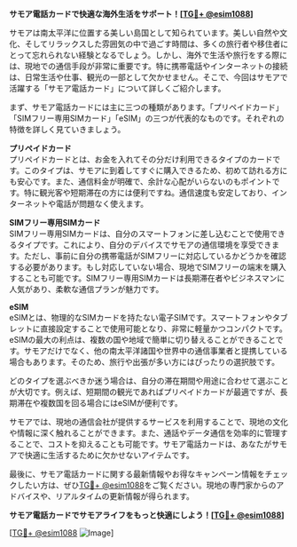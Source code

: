 **サモア電話カードで快適な海外生活をサポート！[[TG💪+ @esim1088](https://t.me/s/esim1088)]**

サモアは南太平洋に位置する美しい島国として知られています。美しい自然や文化、そしてリラックスした雰囲気の中で過ごす時間は、多くの旅行者や移住者にとって忘れられない経験となるでしょう。しかし、海外で生活や旅行をする際には、現地での通信手段が非常に重要です。特に携帯電話やインターネットの接続は、日常生活や仕事、観光の一部として欠かせません。そこで、今回はサモアで活躍する「サモア電話カード」について詳しくご紹介します。

まず、サモア電話カードには主に三つの種類があります。「プリペイドカード」「SIMフリー専用SIMカード」「eSIM」の三つが代表的なものです。それぞれの特徴を詳しく見ていきましょう。

**プリペイドカード**  
プリペイドカードとは、お金を入れてその分だけ利用できるタイプのカードです。このタイプは、サモアに到着してすぐに購入できるため、初めて訪れる方にも安心です。また、通信料金が明確で、余計な心配がいらないのもポイントです。特に観光客や短期滞在の方には便利ですね。通信速度も安定しており、インターネットや電話が問題なく使えます。

**SIMフリー専用SIMカード**  
SIMフリー専用SIMカードは、自分のスマートフォンに差し込むことで使用できるタイプです。これにより、自分のデバイスでサモアの通信環境を享受できます。ただし、事前に自分の携帯電話がSIMフリーに対応しているかどうかを確認する必要があります。もし対応していない場合、現地でSIMフリーの端末を購入することも可能です。SIMフリー専用SIMカードは長期滞在者やビジネスマンに人気があり、柔軟な通信プランが魅力です。

**eSIM**  
eSIMとは、物理的なSIMカードを持たない電子SIMです。スマートフォンやタブレットに直接設定することで使用可能となり、非常に軽量かつコンパクトです。eSIMの最大の利点は、複数の国や地域で簡単に切り替えることができることです。サモアだけでなく、他の南太平洋諸国や世界中の通信事業者と提携している場合もあります。そのため、旅行や出張が多い方にはぴったりの選択肢です。

どのタイプを選ぶべきか迷う場合は、自分の滞在期間や用途に合わせて選ぶことが大切です。例えば、短期間の観光であればプリペイドカードが最適ですが、長期滞在や複数国を回る場合にはeSIMが便利です。

サモアでは、現地の通信会社が提供するサービスを利用することで、現地の文化や情報に深く触れることができます。また、通話やデータ通信を効率的に管理することで、コストを抑えることも可能です。サモア電話カードは、あなたがサモアで快適に生活するために欠かせないアイテムです。

最後に、サモア電話カードに関する最新情報やお得なキャンペーン情報をチェックしたい方は、ぜひ[TG💪+ @esim1088](https://t.me/s/esim1088)をご覧ください。現地の専門家からのアドバイスや、リアルタイムの更新情報が得られます。

**サモア電話カードでサモアライフをもっと快適にしよう！[[TG💪+ @esim1088](https://t.me/s/esim1088)]**

[[TG💪+ @esim1088](https://t.me/s/esim1088) ![Image](https://i.postimg.cc/Y0z9fWf4/image.png)]